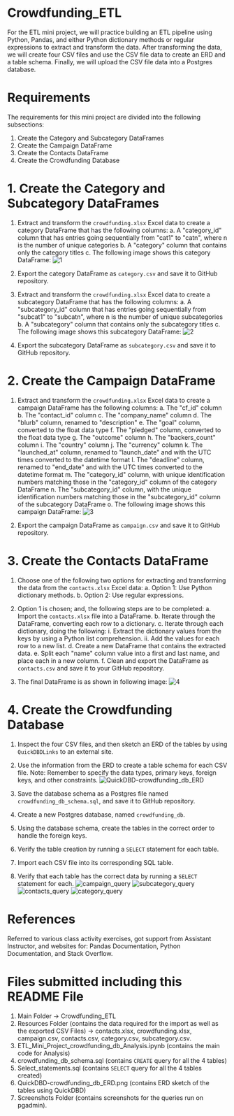 # Crowdfunding_ETL

For the ETL mini project, we will practice building an ETL pipeline using Python, Pandas, and either Python dictionary methods or regular expressions to extract and transform the data. After transforming the data, we will create four CSV files and use the CSV file data to create an ERD and a table schema. Finally, we will upload the CSV file data into a Postgres database.

# Requirements

The requirements for this mini project are divided into the following subsections:
1. Create the Category and Subcategory DataFrames
2. Create the Campaign DataFrame
3. Create the Contacts DataFrame
4. Create the Crowdfunding Database

# 1. Create the Category and Subcategory DataFrames
1. Extract and transform the `crowdfunding.xlsx` Excel data to create a category DataFrame that has the following columns:
  a. A "category_id" column that has entries going sequentially from "cat1" to "catn", where n is the number of unique categories
  b. A "category" column that contains only the category titles
  c. The following image shows this category DataFrame:
![1](https://github.com/Pooja14n/Crowdfunding_ETL/assets/144713762/711233aa-8e75-4182-b91b-82f5402be546)

2. Export the category DataFrame as `category.csv` and save it to GitHub repository.
   
3. Extract and transform the `crowdfunding.xlsx` Excel data to create a subcategory DataFrame that has the following columns:
  a. A "subcategory_id" column that has entries going sequentially from "subcat1" to "subcatn", where n is the number of unique subcategories
  b. A "subcategory" column that contains only the subcategory titles
  c. The following image shows this subcategory DataFrame:
![2](https://github.com/Pooja14n/Crowdfunding_ETL/assets/144713762/3a095f92-218e-42fc-8e7c-fa4d8bdef3f7)

4. Export the subcategory DataFrame as `subcategory.csv` and save it to GitHub repository.

# 2. Create the Campaign DataFrame
1. Extract and transform the `crowdfunding.xlsx` Excel data to create a campaign DataFrame has the following columns:
  a. The "cf_id" column
  b. The "contact_id" column
  c. The "company_name" column
  d. The "blurb" column, renamed to "description"
  e. The "goal" column, converted to the float data type
  f. The "pledged" column, converted to the float data type
  g. The "outcome" column
  h. The "backers_count" column
  i. The "country" column
  j. The "currency" column
  k. The "launched_at" column, renamed to "launch_date" and with the UTC times converted to the datetime format
  l. The "deadline" column, renamed to "end_date" and with the UTC times converted to the datetime format
  m. The "category_id" column, with unique identification numbers matching those in the "category_id" column of the category DataFrame
  n. The "subcategory_id" column, with the unique identification numbers matching those in the "subcategory_id" column of the subcategory DataFrame
  o. The following image shows this campaign DataFrame:
![3](https://github.com/Pooja14n/Crowdfunding_ETL/assets/144713762/71a7f5ef-fa3c-4bc2-8023-dbd8d0393f2f)

2. Export the campaign DataFrame as `campaign.csv` and save it to GitHub repository.


# 3. Create the Contacts DataFrame
1. Choose one of the following two options for extracting and transforming the data from the `contacts.xlsx` Excel data:
  a. Option 1: Use Python dictionary methods.
  b. Option 2: Use regular expressions.

2. Option 1 is chosen; and, the following steps are to be completed:
  a. Import the `contacts.xlsx` file into a DataFrame.
  b. Iterate through the DataFrame, converting each row to a dictionary.
  c. Iterate through each dictionary, doing the following:
    i. Extract the dictionary values from the keys by using a Python list comprehension.
    ii. Add the values for each row to a new list.
  d. Create a new DataFrame that contains the extracted data.
  e. Split each "name" column value into a first and last name, and place each in a new column.
  f. Clean and export the DataFrame as `contacts.csv` and save it to your GitHub repository.

3. The final DataFrame is as shown in following image:
![4](https://github.com/Pooja14n/Crowdfunding_ETL/assets/144713762/be34a02a-d03d-442c-98e1-1e26e89e7637)


# 4. Create the Crowdfunding Database
1. Inspect the four CSV files, and then sketch an ERD of the tables by using `QuickDBDLinks` to an external site.

2. Use the information from the ERD to create a table schema for each CSV file.
Note: Remember to specify the data types, primary keys, foreign keys, and other constraints.
![QuickDBD-crowdfunding_db_ERD](https://github.com/Pooja14n/Crowdfunding_ETL/assets/144713762/064965dd-63fd-428d-b778-32423c93473a)

3. Save the database schema as a Postgres file named `crowdfunding_db_schema.sql`, and save it to GitHub repository.

4. Create a new Postgres database, named `crowdfunding_db`.

5. Using the database schema, create the tables in the correct order to handle the foreign keys.

6. Verify the table creation by running a `SELECT` statement for each table.

7. Import each CSV file into its corresponding SQL table.

8. Verify that each table has the correct data by running a `SELECT` statement for each.
![campaign_query](https://github.com/Pooja14n/Crowdfunding_ETL/assets/144713762/9bfacc27-7e51-43f3-b7f4-f58c7ee48a28)
![subcategory_query](https://github.com/Pooja14n/Crowdfunding_ETL/assets/144713762/b5b5bad3-9052-4e04-948b-7dcc9710aea3)
![contacts_query](https://github.com/Pooja14n/Crowdfunding_ETL/assets/144713762/99b2782c-fae8-4e59-976e-10512a2b4a66)
![category_query](https://github.com/Pooja14n/Crowdfunding_ETL/assets/144713762/3de4c995-7bde-4b34-9e7a-06ca14291a13)

# References
Referred to various class activity exercises, got support from Assistant Instructor, and websites for: Pandas Documentation, Python Documentation, and Stack Overflow.

# Files submitted including this README File
1. Main Folder -> Crowdfunding_ETL
2. Resources Folder (contains the data required for the import as well as the exported CSV Files) -> contacts.xlsx, crowdfunding.xlsx, campaign.csv, contacts.csv, category.csv, subcategory.csv.
3. ETL_Mini_Project_crowdfunding_db_Analysis.ipynb (contains the main code for Analysis)
4. crowdfunding_db_schema.sql (contains `CREATE` query for all the 4 tables)
5. Select_statements.sql (contains `SELECT` query for all the 4 tables created)
6. QuickDBD-crowdfunding_db_ERD.png (contains ERD sketch of the tables using QuickDBD)
7. Screenshots Folder (contains screenshots for the queries run on pgadmin).

